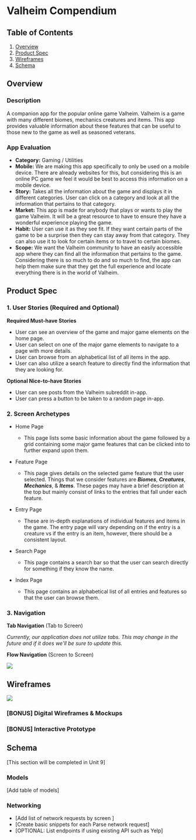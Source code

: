 # Valheim Compendium

## Table of Contents
1. [Overview](#Overview)
1. [Product Spec](#Product-Spec)
1. [Wireframes](#Wireframes)
2. [Schema](#Schema)

## Overview
### Description
A companion app for the popular online game Valheim. Valheim is a game with many different biomes, mechanics creatures and items. This app provides valuable information about these features that can be useful to those new to the game as well as seasoned veterans.

### App Evaluation

- **Category:** Gaming / Utilities
- **Mobile:** We are making this app specifically to only be used on a mobile device. There are already websites for this, but considering this is an online PC game we feel it would be best to access this information on a mobile device.
- **Story:** Takes all the information about the game and displays it in different categories. User can click on a category and look at all the information that pertains to that category.
- **Market:** This app is made for anybody that plays or wants to play the game Valheim. It will be a great resource to have to ensure they have a wonderful experience playing the game. 
- **Habit:** User can use it as they see fit. If they want certain parts of the game to be a surprise then they can stay away from that category. They can also use it to look for certain items or to travel to certain biomes. 
- **Scope:** We want the Valheim community to have an easily accessible app where they can find all the information that pertains to the game. Considering there is so much to do and so much to find, the app can help them make sure that they get the full experience and locate everything there is in the world of Valheim. 

## Product Spec

### 1. User Stories (Required and Optional)

**Required Must-have Stories**

* User can see an overview of the game and major game elements on the home page.
* User can select on one of the major game elements to navigate to a page with more details.
* User can browse from an alphabetical list of all items in the app.
* User can also utilize a search feature to directly find the information that they are looking for.

**Optional Nice-to-have Stories**

* User can see posts from the Valheim subreddit in-app.
* User can press a button to be taken to a random page in-app.

### 2. Screen Archetypes

* Home Page
   * This page lists some basic information about the game followed by a grid containing some major game features that can be clicked into to further expand upon them.

* Feature Page
   * This page gives details on the selected game feature that the user selected. Things that we consider features are ***Biomes***, ***Creatures***, ***Mechanics***, & ***Items***. These pages may have a brief description at the top but mainly consist of links to the entries that fall under each feature.

* Entry Page
   * These are in-depth explanations of individual features and items in the game. The entry page will vary depending on if the entry is a creature vs if the entry is an item, however, there should be a consistent layout.

* Search Page
   * This page contains a search bar so that the user can search directly for something if they know the name.

* Index Page
   * This page contains an alphabetical list of all entries and features so that the user can browse them.

### 3. Navigation

**Tab Navigation** (Tab to Screen)

*Currently, our application does not utilize tabs. This may change in the future and if it does we'll be sure to update this.*

**Flow Navigation** (Screen to Screen)

![](https://i.imgur.com/WuN2i7M.png)


## Wireframes
![](https://i.imgur.com/8GA6epB.jpg)

### [BONUS] Digital Wireframes & Mockups

### [BONUS] Interactive Prototype

## Schema 
[This section will be completed in Unit 9]
### Models
[Add table of models]
### Networking
- [Add list of network requests by screen ]
- [Create basic snippets for each Parse network request]
- [OPTIONAL: List endpoints if using existing API such as Yelp]